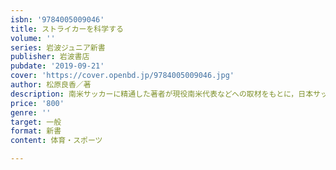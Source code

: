 ```yaml
---
isbn: '9784005009046'
title: ストライカーを科学する
volume: ''
series: 岩波ジュニア新書
publisher: 岩波書店
pubdate: '2019-09-21'
cover: 'https://cover.openbd.jp/9784005009046.jpg'
author: 松原良香／著
description: 南米サッカーに精通した著者が現役南米代表などへの取材をもとに，日本サッカ強化の道を提言する．
price: '800'
genre: ''
target: 一般
format: 新書
content: 体育・スポーツ

---
```

